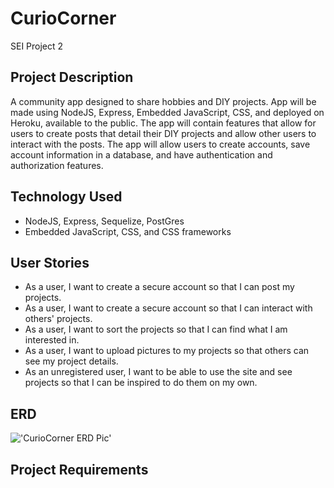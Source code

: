 # CurioCorner
SEI Project 2

## Project Description
A community app designed to share hobbies and DIY projects. App will be made using NodeJS, Express, Embedded JavaScript, CSS, and deployed on Heroku, available to the public. The app will contain features that allow for users to create posts that detail their DIY projects and allow other users to interact with the posts. The app will allow users to create accounts, save account information in a database, and have authentication and authorization features.  


## Technology Used
- NodeJS, Express, Sequelize, PostGres
- Embedded JavaScript, CSS, and CSS frameworks


## User Stories
- As a user, I want to create a secure account so that I can post my projects. 
- As a user, I want to create a secure account so that I can interact with others' projects. 
- As a user, I want to sort the projects so that I can find what I am interested in. 
- As a user, I want to upload pictures to my projects so that others can see my project details. 
- As an unregistered user, I want to be able to use the site and see projects so that I can be inspired to do them on my own. 


## ERD
!['CurioCorner ERD Pic'](https://i.imgur.com/RzbHREC.jpg)


## Project Requirements

